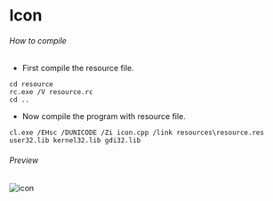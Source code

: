 Icon
====

###### How to compile

- First compile the resource file.

```
cd resource
rc.exe /V resource.rc
cd ..
```

- Now compile the program with resource file.

```
cl.exe /EHsc /DUNICODE /Zi icon.cpp /link resources\resource.res user32.lib kernel32.lib gdi32.lib
```

###### Preview

![icon](preview/icon.png?raw=true "Icon")
